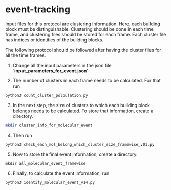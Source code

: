 # event-tracking
Input files for this protocol are clustering information. Here, each building block must be distinguishable. Clustering should be done in each time frame, and clustering files should be stored for each frame. Each cluster file has indices or identities of the building blocks.

The following protocol should be followed after having the cluster files for all the time frames.

1. Change all the input parameters in the json file `**input_parameters_for_event.json**'

2. The number of clusters in each frame needs to be calculated. For that run
```bash 
python3 count_cluster_polpulation.py
```
3. In the next step, the size of clusters to which each building block belongs needs to be calculated. To store that information, create a directory.
```bash 
mkdir cluster_info_for_molecular_event
```
4. Then run
```
python3 check_each_mol_belong_which_cluster_size_framewise_v01.py
```
5. Now to store the final event information, create a directory.
```
mkdir all_molecular_event_framewise
```
6. Finally, to calculate the event information, run
```
python3 identify_molecular_event_v14.py
```

